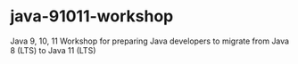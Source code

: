 # java-91011-workshop
Java 9, 10, 11 Workshop for preparing Java developers to migrate from Java 8 (LTS) to Java 11 (LTS)
